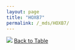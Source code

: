 ```yaml
---
layout: page
title: "HOXB7"
permalink: /_mds/HOXB7/
---
```


![](../../alns_9.28.22/aln_5HSAA050591_0.997.png?raw=true
)
[Back to Table](../../display)

